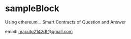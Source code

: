 # sampleBlock
Using ethereum... Smart Contracts of Question and Answer

email: macuto2142dt@gmail.com
